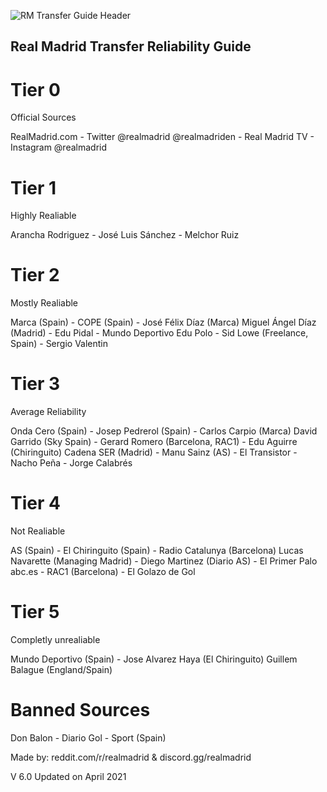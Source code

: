 ![RM Transfer Guide Header](https://user-images.githubusercontent.com/82177200/114086522-909a0b00-9867-11eb-9ed3-8d87756121c3.png)




## Real Madrid Transfer Reliability Guide


# Tier 0
Official Sources

RealMadrid.com - Twitter @realmadrid @realmadriden - Real Madrid TV - Instagram @realmadrid 

# Tier 1
Highly Realiable

Arancha Rodriguez - José Luis Sánchez - Melchor Ruiz

# Tier 2
Mostly Realiable

Marca (Spain) -		COPE (Spain) - José Félix Díaz (Marca)
Miguel Ángel Díaz (Madrid) - Edu Pidal	 - 	Mundo Deportivo
Edu Polo - Sid Lowe (Freelance, Spain)	- 	Sergio Valentin					

# Tier 3
Average Reliability

Onda Cero (Spain)	 - Josep Pedrerol (Spain) - Carlos Carpio (Marca)
David Garrido (Sky Spain) - Gerard Romero (Barcelona, RAC1) - Edu Aguirre (Chiringuito)
Cadena SER (Madrid) - Manu Sainz (AS) - 	El Transistor - Nacho Peña - Jorge Calabrés		

# Tier 4
Not Realiable

AS (Spain) - El Chiringuito (Spain) - Radio Catalunya (Barcelona)
Lucas Navarette (Managing Madrid) - Diego Martinez (Diario AS) - El Primer Palo		
abc.es - RAC1 (Barcelona) - 	El Golazo de Gol		

# Tier 5
Completly unrealiable

Mundo Deportivo (Spain) - Jose Alvarez Haya (El Chiringuito)
Guillem Balague (England/Spain)


# Banned Sources

Don Balon - Diario Gol - Sport (Spain)		





Made by: reddit.com/r/realmadrid & discord.gg/realmadrid

V 6.0 Updated on April 2021
